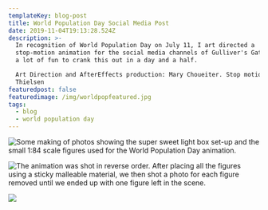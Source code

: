 ```yaml
---
templateKey: blog-post
title: World Population Day Social Media Post
date: 2019-11-04T19:13:28.524Z
description: >-
  In recognition of World Population Day on July 11, I art directed a
  stop-motion animation for the social media channels of Gulliver's Gate. It was
  a lot of fun to crank this out in a day and a half.

  Art Direction and AfterEffects production: Mary Choueiter. Stop motion: Dorthy
  Thielsen
featuredpost: false
featuredimage: /img/worldpopfeatured.jpg
tags:
  - blog
  - world population day
---
```

![](/img/2.jpg "Some making of photos showing the super sweet light box set-up and the small 1:84 scale figures used for the World Population Day animation. ")

![](/img/3.jpg "The animation was shot in reverse order. After placing all the figures using a sticky malleable material, we then shot a photo for each figure removed until we ended up with one figure left in the scene.")

![](/img/4.jpg)
